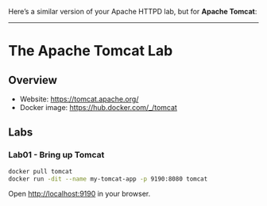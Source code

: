 Here’s a similar version of your Apache HTTPD lab, but for **Apache Tomcat**:

---

# The Apache Tomcat Lab

## Overview

- Website: https://tomcat.apache.org/
- Docker image: https://hub.docker.com/_/tomcat

## Labs

### Lab01 - Bring up Tomcat

```bash
docker pull tomcat
docker run -dit --name my-tomcat-app -p 9190:8080 tomcat
```

Open [http://localhost:9190](http://localhost:9190) in your browser.
